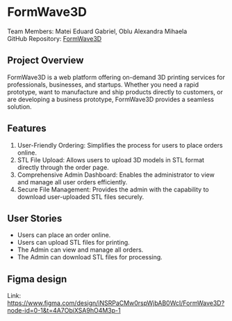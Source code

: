 # FormWave3D

Team Members: Matei Eduard Gabriel, Oblu Alexandra Mihaela <br>
GitHub Repository: [FormWave3D](https://github.com/lexofficial29/FormWave3D)

## Project Overview

FormWave3D is a web platform offering on-demand 3D printing services for professionals, businesses, and startups. Whether you need a rapid prototype, want to manufacture and ship products directly to customers, or are developing a business prototype, FormWave3D provides a seamless solution.

## Features

1. User-Friendly Ordering: Simplifies the process for users to place orders online.
2. STL File Upload: Allows users to upload 3D models in STL format directly through the order page.
3. Comprehensive Admin Dashboard: Enables the administrator to view and manage all user orders efficiently.
4. Secure File Management: Provides the admin with the capability to download user-uploaded STL files securely.

## User Stories
- Users can place an order online.
- Users can upload STL files for printing.
- The Admin can view and manage all orders.
- The Admin can download STL files for processing.

## Figma design

Link: https://www.figma.com/design/iNSRPaCMw0rspWjbAB0WcI/FormWave3D?node-id=0-1&t=4A7ObiXSA9hO4M3p-1